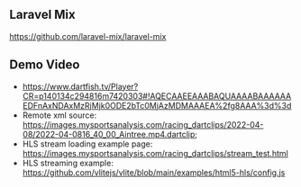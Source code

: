 ## Laravel Mix
https://github.com/laravel-mix/laravel-mix

## Demo Video
* https://www.dartfish.tv/Player?CR=p140134c294816m7420303#!AQECAAEEAAABAQUAAAABAAAAAAEDFnAxNDAxMzRjMjk0ODE2bTc0MjAzMDMAAAEA%2fg8AAA%3d%3d
* Remote xml source: https://images.mysportsanalysis.com/racing_dartclips/2022-04-08/2022-04-0816_40_00_Aintree.mp4.dartclip;
* HLS stream loading example page: https://images.mysportsanalysis.com/racing_dartclips/stream_test.html
* HLS streaming example: https://github.com/vlitejs/vlite/blob/main/examples/html5-hls/config.js
